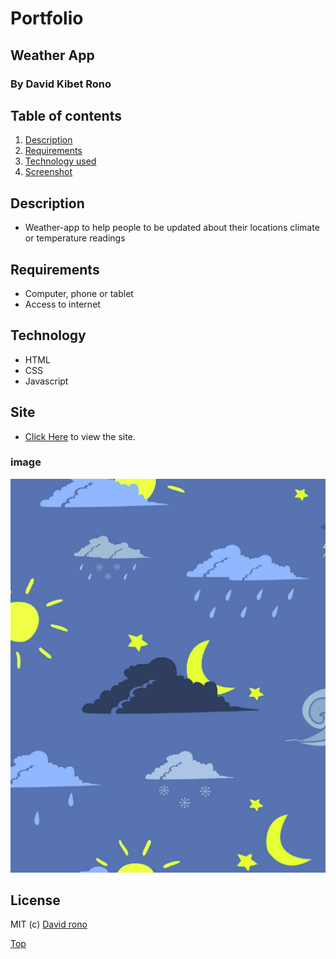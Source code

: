 # Portfolio
## Weather App
### By David Kibet Rono
## Table of contents
1. [Description](#description)
1.  [Requirements](#requirements)
1. [Technology used](#technology)
1. [Screenshot](#image)
## Description
* Weather-app to help people to be updated about their locations climate or temperature readings

## Requirements
* Computer, phone or tablet
* Access to internet

## Technology
* HTML
* CSS
* Javascript
## Site 
* [Click Here](https://davidkibetrono.github.io/Weather-App/) to view the site.

### image
 
![Weather](Images/logo.png)

## License

MIT (c) [David rono](https://choosealicense.com/licenses/mit/)

[Top](#portfolio)
